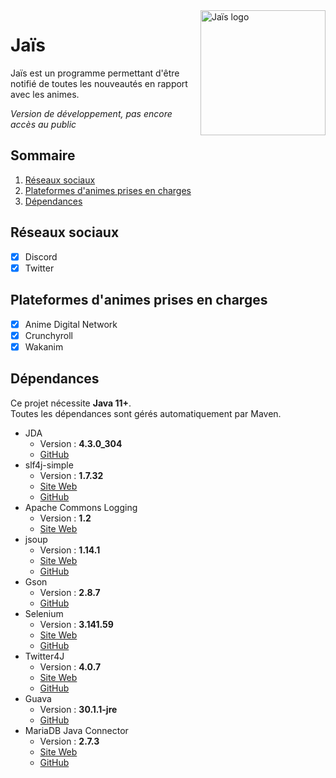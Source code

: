 <img align="right" src="https://ziedelth.fr/images/brand.jpg?raw=true" height="200" width="200" alt="Jaïs logo">

# Jaïs

Jaïs est un programme permettant d'être notifié de toutes les nouveautés en rapport avec les animes.

_Version de développement, pas encore accès au public_

## Sommaire

1. [Réseaux sociaux](#réseaux-sociaux)
2. [Plateformes d'animes prises en charges](#plateformes-danimes-prises-en-charges)
3. [Dépendances](#dépendances)

## Réseaux sociaux

- [x] Discord
- [x] Twitter

## Plateformes d'animes prises en charges

- [x] Anime Digital Network
- [x] Crunchyroll
- [x] Wakanim

## Dépendances

Ce projet nécessite **Java 11+**.<br>
Toutes les dépendances sont gérés automatiquement par Maven.

* JDA
    * Version : **4.3.0_304**
    * [GitHub](https://github.com/DV8FromTheWorld/JDA)
* slf4j-simple
    * Version : **1.7.32**
    * [Site Web](http://www.slf4j.org/)
    * [GitHub](https://github.com/qos-ch/slf4j)
* Apache Commons Logging
  * Version : **1.2**
  * [Site Web](https://commons.apache.org/proper/commons-logging/)
* jsoup
  * Version : **1.14.1**
  * [Site Web](https://jsoup.org/)
  * [GitHub](https://github.com/jhy/jsoup/)
* Gson
  * Version : **2.8.7**
  * [GitHub](https://github.com/google/gson)
* Selenium
  * Version : **3.141.59**
  * [Site Web](https://www.selenium.dev/)
  * [GitHub](https://github.com/SeleniumHQ/selenium)
* Twitter4J
  * Version : **4.0.7**
  * [Site Web](https://twitter4j.org/)
  * [GitHub](https://github.com/Twitter4J/Twitter4J)
* Guava
  * Version : **30.1.1-jre**
  * [GitHub](https://github.com/google/guava)
* MariaDB Java Connector
  * Version : **2.7.3**
  * [Site Web](https://mariadb.com/kb/en/about-mariadb-connector-j/)
  * [GitHub](https://github.com/mariadb-corporation/mariadb-connector-j)